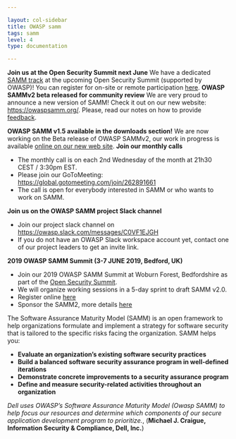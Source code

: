 ```yaml
---

layout: col-sidebar
title: OWASP samm
tags: samm
level: 4
type: documentation

---
```


**Join us at the Open Security Summit next June**
We have a dedicated [SAMM
track](https://opensecuritysummit.org/tracks/owasp-samm/) at the
upcoming Open Security Summit (supported by OWASP)\!
You can register for on-site or remote participation
[here](https://opensecuritysummit.org/tickets/).
**OWASP SAMMv2 beta released for community review**
We are very proud to announce a new version of SAMM\!
Check it out on our new website: <https://owaspsamm.org/>.
Please, read our notes on how to provide
[feedback](https://owaspsamm.org/v2.0b/feedback/).

**OWASP SAMM v1.5 available in the downloads section\!**
We are now working on the Beta release of OWASP SAMMv2, our work in
progress is available [online on our new web
site](https://owaspsamm.org).
**Join our monthly calls**

  - The monthly call is on each 2nd Wednesday of the month at 21h30 CEST
    / 3:30pm EST.
  - Please join our GoToMeeting:
    <https://global.gotomeeting.com/join/262891661>
  - The call is open for everybody interested in SAMM or who wants to
    work on SAMM.

**Join us on the OWASP SAMM project Slack channel**

  - Join our project slack channel on
    <https://owasp.slack.com/messages/C0VF1EJGH>
  - If you do not have an OWASP Slack workspace account yet, contact one
    of our project leaders to get an invite link.

**2019 OWASP SAMM Summit (3-7 JUNE 2019, Bedford, UK)**

  - Join our 2019 OWASP SAMM Summit at Woburn Forest, Bedfordshire as
    part of the [Open Security
    Summit](https://open-security-summit.org/).
  - We will organize working sessions in a 5-day sprint to draft SAMM
    v2.0.
  - Register online [here](https://open-security-summit.org/tickets/)
  - Sponsor the SAMM2, more details
    [here](https://www.owasp.org/index.php/OWASP_SAMM_Project#tab=Project_Sponsors)

The Software Assurance Maturity Model (SAMM) is an open framework to
help organizations formulate and implement a strategy for software
security that is tailored to the specific risks facing the organization.
SAMM helps you:

  - **Evaluate an organization’s existing software security practices**
  - **Build a balanced software security assurance program in
    well-defined iterations**
  - **Demonstrate concrete improvements to a security assurance
    program**
  - **Define and measure security-related activities throughout an
    organization**

*Dell uses OWASP’s Software Assurance Maturity Model (Owasp SAMM) to
help focus our resources and determine which components of our secure
application development program to prioritize.*, (**Michael J. Craigue,
Information Security & Compliance, Dell, Inc.**)




